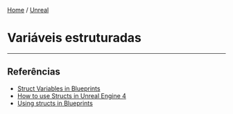 [Home](https://myerco.github.io/unreal-engine) / [Unreal](https://myerco.github.io/unreal-engine/unreal.html)

# Variáveis estruturadas



***

## Referências
- [Struct Variables in Blueprints](https://docs.unrealengine.com/en-US/ProgrammingAndScripting/Blueprints/UserGuide/Variables/Structs/index.html)
- [How to use Structs in Unreal Engine 4](https://couchlearn.com/how-to-use-structs-in-unreal-engine-4/)
- [Using structs in Blueprints ](https://romeroblueprints.blogspot.com/2015/08/using-structs-in-blueprints.html)
